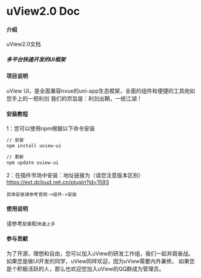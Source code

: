 # uView2.0 Doc

#### 介绍
uView2.0文档
##### 多平台快速开发的UI框架
#### 项目说明
uView UI，是全面兼容nvue的uni-app生态框架，全面的组件和便捷的工具宛如您手上的一把利剑
我们的宗旨是：利剑出鞘，一统江湖！



#### 安装教程

1：您可以使用npm根据以下命令安装
``` html
// 安装
npm install uview-ui

// 更新
npm update uview-ui
```
2：在插件市场中安装：地址链接为（请您注意版本区别）
<a style="color: #409eff!important;" target="_blank" href="https://ext.dcloud.net.cn/plugin?id=1593">https://ext.dcloud.net.cn/plugin?id=1593</a>

`具体安装请参考官网->组件->安装`
#### 使用说明

请参考`配置`和`快速上手`

#### 参与贡献

为了开源，理想和自由，您可以加入uView的研发工作组，我们一起并肩奋战。
如果您是做UI开发的同学，uView同样欢迎，因为uView需要内外兼修。
如果您是个积极活跃的人，那么也欢迎您加入uView的QQ群成为管理员。


